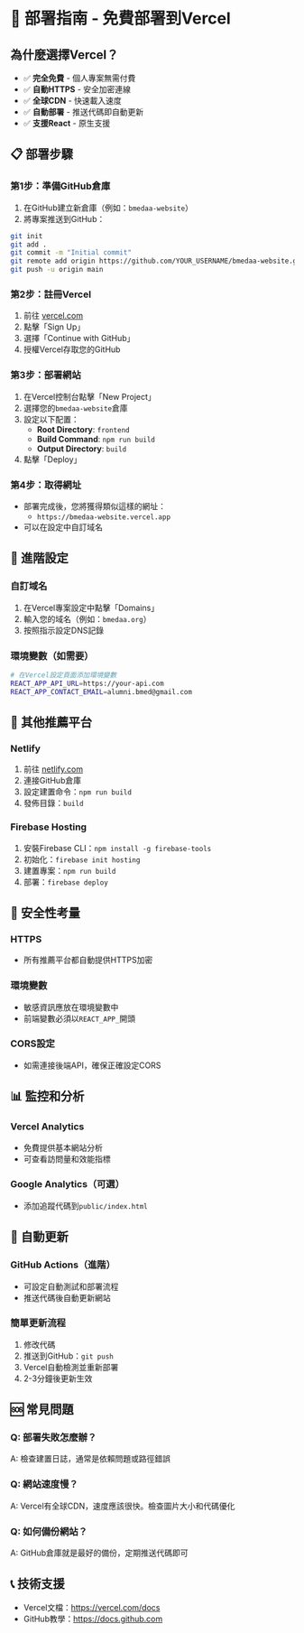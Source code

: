 # 🚀 部署指南 - 免費部署到Vercel

## 為什麼選擇Vercel？
- ✅ **完全免費** - 個人專案無需付費
- ✅ **自動HTTPS** - 安全加密連線
- ✅ **全球CDN** - 快速載入速度
- ✅ **自動部署** - 推送代碼即自動更新
- ✅ **支援React** - 原生支援

## 📋 部署步驟

### 第1步：準備GitHub倉庫
1. 在GitHub建立新倉庫（例如：`bmedaa-website`）
2. 將專案推送到GitHub：
```bash
git init
git add .
git commit -m "Initial commit"
git remote add origin https://github.com/YOUR_USERNAME/bmedaa-website.git
git push -u origin main
```

### 第2步：註冊Vercel
1. 前往 [vercel.com](https://vercel.com)
2. 點擊「Sign Up」
3. 選擇「Continue with GitHub」
4. 授權Vercel存取您的GitHub

### 第3步：部署網站
1. 在Vercel控制台點擊「New Project」
2. 選擇您的`bmedaa-website`倉庫
3. 設定以下配置：
   - **Root Directory**: `frontend`
   - **Build Command**: `npm run build`
   - **Output Directory**: `build`
4. 點擊「Deploy」

### 第4步：取得網址
- 部署完成後，您將獲得類似這樣的網址：
  - `https://bmedaa-website.vercel.app`
- 可以在設定中自訂域名

## 🔧 進階設定

### 自訂域名
1. 在Vercel專案設定中點擊「Domains」
2. 輸入您的域名（例如：`bmedaa.org`）
3. 按照指示設定DNS記錄

### 環境變數（如需要）
```bash
# 在Vercel設定頁面添加環境變數
REACT_APP_API_URL=https://your-api.com
REACT_APP_CONTACT_EMAIL=alumni.bmed@gmail.com
```

## 📱 其他推薦平台

### Netlify
1. 前往 [netlify.com](https://netlify.com)
2. 連接GitHub倉庫
3. 設定建置命令：`npm run build`
4. 發佈目錄：`build`

### Firebase Hosting
1. 安裝Firebase CLI：`npm install -g firebase-tools`
2. 初始化：`firebase init hosting`
3. 建置專案：`npm run build`
4. 部署：`firebase deploy`

## 🔐 安全性考量

### HTTPS
- 所有推薦平台都自動提供HTTPS加密

### 環境變數
- 敏感資訊應放在環境變數中
- 前端變數必須以`REACT_APP_`開頭

### CORS設定
- 如需連接後端API，確保正確設定CORS

## 📊 監控和分析

### Vercel Analytics
- 免費提供基本網站分析
- 可查看訪問量和效能指標

### Google Analytics（可選）
- 添加追蹤代碼到`public/index.html`

## 🔄 自動更新

### GitHub Actions（進階）
- 可設定自動測試和部署流程
- 推送代碼後自動更新網站

### 簡單更新流程
1. 修改代碼
2. 推送到GitHub：`git push`
3. Vercel自動檢測並重新部署
4. 2-3分鐘後更新生效

## 🆘 常見問題

### Q: 部署失敗怎麼辦？
A: 檢查建置日誌，通常是依賴問題或路徑錯誤

### Q: 網站速度慢？
A: Vercel有全球CDN，速度應該很快。檢查圖片大小和代碼優化

### Q: 如何備份網站？
A: GitHub倉庫就是最好的備份，定期推送代碼即可

## 📞 技術支援
- Vercel文檔：https://vercel.com/docs
- GitHub教學：https://docs.github.com 